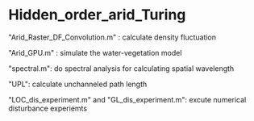 # Hidden_order_arid_Turing

"Arid_Raster_DF_Convolution.m" : calculate density fluctuation

"Arid_GPU.m" : simulate the water-vegetation model

"spectral.m": do spectral analysis for calculating spatial wavelength

"UPL": calculate unchanneled path length

"LOC_dis_experiment.m" and "GL_dis_experiment.m": excute numerical disturbance experiemts
